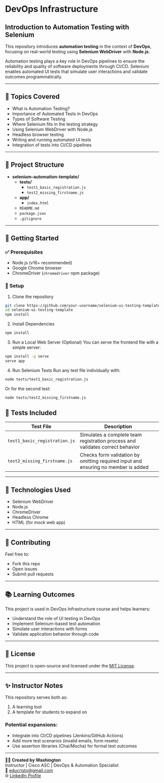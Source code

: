 # DevOps Infrastructure
## Introduction to Automation Testing with Selenium

This repository introduces **automation testing** in the context of **DevOps**, focusing on real-world testing using **Selenium WebDriver** with **Node.js**.

Automation testing plays a key role in DevOps pipelines to ensure the reliability and quality of software deployments through CI/CD. Selenium enables automated UI tests that simulate user interactions and validate outcomes programmatically.

---

## 📘 Topics Covered

- What is Automation Testing?
- Importance of Automated Tests in DevOps
- Types of Software Testing
- Where Selenium fits in the testing strategy
- Using Selenium WebDriver with Node.js
- Headless browser testing
- Writing and running automated UI tests
- Integration of tests into CI/CD pipelines

---

## 📂 Project Structure

- **selenium-automation-template/**
  - **tests/**
    - `test1_basic_registration.js`
    - `test2_missing_firstname.js`
  - **app/**
    - `index.html`
  - `README.md`
  - `package.json`
  - `.gitignore`

---

## 🚀 Getting Started

### ✅ Prerequisites

- Node.js (v16+ recommended)
- Google Chrome browser
- ChromeDriver (`chromedriver` npm package)

### 🔧 Setup

1. Clone the repository
```bash
git clone https://github.com/your-username/selenium-ui-testing-template.git
cd selenium-ui-testing-template
npm install
```

2. Install Dependencies
```bash
npm install
```

3. Run a Local Web Server (Optional)
You can serve the frontend file with a simple server:
```bash
npm install -g serve
serve app
```

4. Run Selenium Tests
Run any test file individually with:
```bash
node tests/test1_basic_registration.js
```

Or for the second test:
```bash
node tests/test2_missing_firstname.js
```

## 🧪 Tests Included

| Test File | Description |
|-----------|-------------|
| `test1_basic_registration.js` | Simulates a complete team registration process and validates correct behavior |
| `test2_missing_firstname.js` | Checks form validation by omitting required input and ensuring no member is added |

---

## 🔧 Technologies Used

- Selenium WebDriver
- Node.js
- ChromeDriver
- Headless Chrome
- HTML (for mock web app)

---

## 🤝 Contributing

Feel free to:
- Fork this repo
- Open issues
- Submit pull requests

---

## 📚 Learning Outcomes

This project is used in DevOps Infrastructure course and helps learners:

- Understand the role of UI testing in DevOps
- Implement Selenium-based test automation
- Simulate user interactions with forms
- Validate application behavior through code

---

## 📜 License

This project is open-source and licensed under the [MIT License](LICENSE).

***

## ✨ Instructor Notes

This repository serves both as:
1. A learning tool
2. A template for students to expand on

### Potential expansions:
- Integrate into CI/CD pipelines (Jenkins/GitHub Actions)
- Add more test scenarios (invalid emails, form resets)
- Use assertion libraries (Chai/Mocha) for formal test outcomes

***

👨‍🏫 **Created by Washington**  
Instructor | Cisco ASC | DevOps & Automation Specialist  
📧 educristo@gmail.com  
🌐 [LinkedIn Profile](https://www.linkedin.com/in/washington-eduardo-valencia-1ab8aa189/)
